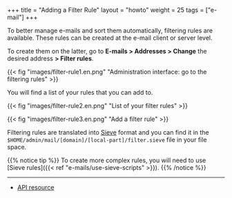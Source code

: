 +++
title = "Adding a Filter Rule"
layout = "howto"
weight = 25
tags = ["e-mail"]
+++

To better manage e-mails and sort them automatically, filtering rules are available. These rules can be created at the e-mail client or server level.

To create them on the latter, go to **E-mails > Addresses > Change** the desired address **> Filter rules**.

{{< fig "images/filter-rule1.en.png" "Administration interface: go to the filtering rules" >}}

You will find a list of your rules that you can add to.

{{< fig "images/filter-rule2.en.png" "List of your filter rules" >}}

{{< fig "images/filter-rule3.en.png" "Add a filter rule" >}}

Filtering rules are translated into [Sieve](http://sieve.info/) format and you can find it in the `$HOME/admin/mail/[domain]/[local-part]/filter.sieve` file in your file space.

{{% notice tip %}}
To create more complex rules, you will need to use [Sieve rules]({{< ref "e-mails/use-sieve-scripts" >}}).
{{% /notice %}}

---

- [API resource](https://api.alwaysdata.com/v1/mailbox/rule/doc/)
